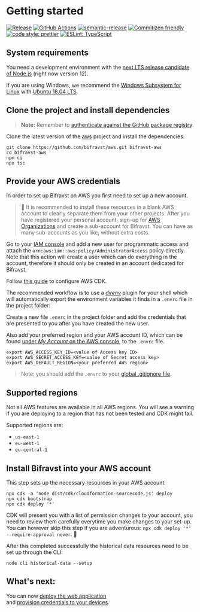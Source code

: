 # Getting started

[![Release](https://img.shields.io/github/v/release/bifravst/aws.svg)](https://github.com/bifravst/aws/releases)
[![GitHub Actions](https://github.com/bifravst/aws/workflows/Test%20and%20Release/badge.svg)](https://github.com/bifravst/aws/actions)
[![semantic-release](https://img.shields.io/badge/%20%20%F0%9F%93%A6%F0%9F%9A%80-semantic--release-e10079.svg)](https://github.com/semantic-release/semantic-release)
[![Commitizen friendly](https://img.shields.io/badge/commitizen-friendly-brightgreen.svg)](http://commitizen.github.io/cz-cli/)
[![code style: prettier](https://img.shields.io/badge/code_style-prettier-ff69b4.svg)](https://github.com/prettier/prettier/)
[![ESLint: TypeScript](https://img.shields.io/badge/ESLint-TypeScript-blue.svg)](https://github.com/typescript-eslint/typescript-eslint)

## System requirements

You need a development environment with the
[next LTS release candidate of Node.js](https://nodejs.org/en/about/releases/)
(right now version 12).

If you are using Windows, we recommend the
[Windows Subsystem for Linux](https://docs.microsoft.com/en-us/windows/wsl/install-win10)
with
[Ubuntu 18.04 LTS](https://www.microsoft.com/nb-no/p/ubuntu-1804-lts/9n9tngvndl3q?rtc=1).

## Clone the project and install dependencies

> **Note:** Remember to
> [authenticate against the GitHub package registry](../guides/GitHubRegistry.md).

Clone the latest version of the [aws](https://github.com/bifravst/aws) project
and install the dependencies:

    git clone https://github.com/bifravst/aws.git bifravst-aws
    cd bifravst-aws
    npm ci
    npx tsc

## Provide your AWS credentials

In order to set up Bifravst on AWS you first need to set up a new account.

> 🚨 It is recommended to install these resources in a blank AWS account to
> clearly separate them from your other projects. After you have registered your
> personal account, sign-up for
> [AWS Organizations](https://aws.amazon.com/organizations/) and create a
> sub-account for Bifravst. You can have as many sub-accounts as you like,
> without extra costs.

Go to your
[IAM console](https://console.aws.amazon.com/iam/home?region=us-east-1#/home)
and add a new user for programmatic access and attach the
`arn:aws:iam::aws:policy/AdministratorAccess` policy directly. Note that this
action will create a user which can do everything in the account, therefore it
should only be created in an account dedicated for Bifravst.

Follow
[this guide](https://docs.aws.amazon.com/cdk/latest/guide/getting_started.html)
to configure AWS CDK.

The recommended workflow is to use a [_direnv_](https://direnv.net/) plugin for
your shell which will automatically export the environment variables it finds in
a `.envrc` file in the project folder:

Create a new file `.envrc` in the project folder and add the credentials that
are presented to you after you have created the new user.

Also add your preferred region and your AWS account ID, which can be found
[under _My Account_ on the AWS console](https://console.aws.amazon.com/billing/home?#/account),
to the `.envrc` file.

```
export AWS_ACCESS_KEY_ID=<value of Access key ID>
export AWS_SECRET_ACCESS_KEY=<value of Secret access key>
export AWS_DEFAULT_REGION=<your preferred AWS region>
```

> Note: you should add the `.envrc` to your
> [global .gitignore file](https://help.github.com/en/github/using-git/ignoring-files#create-a-global-gitignore).

## Supported regions

Not all AWS features are available in all AWS regions. You will see a warning if
you are deploying to a region that has not been tested and CDK might fail.

Supported regions are:

- `us-east-1`
- `eu-west-1`
- `eu-central-1`

## Install Bifravst into your AWS account

This step sets up the necessary resources in your AWS account:

    npx cdk -a 'node dist/cdk/cloudformation-sourcecode.js' deploy
    npx cdk bootstrap
    npx cdk deploy '*'

CDK will present you with a list of permission changes to your account, you need
to review them carefully everytime you make changes to your set-up. You can
however skip this step if you are adventurous:
`npx cdk deploy '*' --require-approval never`. 🤞

After this completed successfully the historical data resources need to be set
up through the CLI:

    node cli historical-data --setup

## What's next:

You can now [deploy the web application](../app/AWS.md)  
and [provision credentials to your devices](./DeviceCredentials.md).
